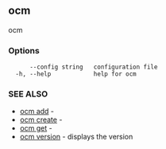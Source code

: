 ## ocm

ocm

### Options

```
      --config string   configuration file
  -h, --help            help for ocm
```

### SEE ALSO

* [ocm add](ocm_add.md)	 - 
* [ocm create](ocm_create.md)	 - 
* [ocm get](ocm_get.md)	 - 
* [ocm version](ocm_version.md)	 - displays the version

